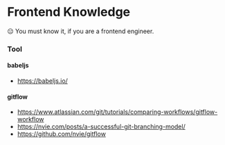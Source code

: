 # Frontend Knowledge
😑 You must know it, if you are a frontend engineer. 

### Tool

#### babeljs
 - https://babeljs.io/

#### gitflow
 - https://www.atlassian.com/git/tutorials/comparing-workflows/gitflow-workflow
 - https://nvie.com/posts/a-successful-git-branching-model/
 - https://github.com/nvie/gitflow
